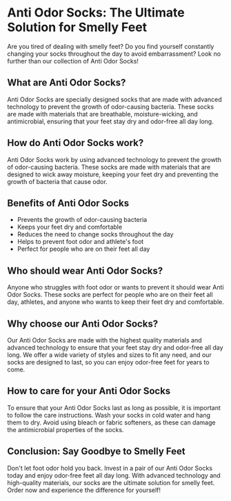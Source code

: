 # Anti Odor Socks: The Ultimate Solution for Smelly Feet

Are you tired of dealing with smelly feet? Do you find yourself constantly changing your socks throughout the day to avoid embarrassment? Look no further than our collection of Anti Odor Socks!

## What are Anti Odor Socks?

Anti Odor Socks are specially designed socks that are made with advanced technology to prevent the growth of odor-causing bacteria. These socks are made with materials that are breathable, moisture-wicking, and antimicrobial, ensuring that your feet stay dry and odor-free all day long.

## How do Anti Odor Socks work?

Anti Odor Socks work by using advanced technology to prevent the growth of odor-causing bacteria. These socks are made with materials that are designed to wick away moisture, keeping your feet dry and preventing the growth of bacteria that cause odor.

## Benefits of Anti Odor Socks

- Prevents the growth of odor-causing bacteria
- Keeps your feet dry and comfortable
- Reduces the need to change socks throughout the day
- Helps to prevent foot odor and athlete's foot
- Perfect for people who are on their feet all day

## Who should wear Anti Odor Socks?

Anyone who struggles with foot odor or wants to prevent it should wear Anti Odor Socks. These socks are perfect for people who are on their feet all day, athletes, and anyone who wants to keep their feet dry and comfortable.

## Why choose our Anti Odor Socks?

Our Anti Odor Socks are made with the highest quality materials and advanced technology to ensure that your feet stay dry and odor-free all day long. We offer a wide variety of styles and sizes to fit any need, and our socks are designed to last, so you can enjoy odor-free feet for years to come.

## How to care for your Anti Odor Socks

To ensure that your Anti Odor Socks last as long as possible, it is important to follow the care instructions. Wash your socks in cold water and hang them to dry. Avoid using bleach or fabric softeners, as these can damage the antimicrobial properties of the socks.

## Conclusion: Say Goodbye to Smelly Feet

Don't let foot odor hold you back. Invest in a pair of our Anti Odor Socks today and enjoy odor-free feet all day long. With advanced technology and high-quality materials, our socks are the ultimate solution for smelly feet. Order now and experience the difference for yourself!